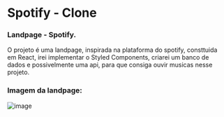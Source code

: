 # Spotify - Clone

### Landpage - Spotify.

O projeto é uma landpage, inspirada na plataforma do spotify, consttuida em React, irei implementar o Styled Components, criarei um banco de dados e possivelmente uma api, para que consiga ouvir musicas nesse projeto.



### Imagem da landpage:

![image](https://github.com/DouglasWerner/spotify-imers-o-alura/assets/97309506/21b4fef7-7afb-485d-bf23-32232187c8ca)



